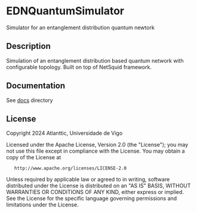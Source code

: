 # EDNQuantumSimulator
Simulator for an entanglement distribution quantum newtork


Description
-------------------
Simulation of an entanglement distribution based quantum network with configurable topology. Built on top of NetSquid framework.

Documentation
-----------------
See [docs](docs) directory

License
-------------------
Copyright 2024 Atlanttic, Universidade de Vigo

   Licensed under the Apache License, Version 2.0 (the "License");
   you may not use this file except in compliance with the License.
   You may obtain a copy of the License at

       http://www.apache.org/licenses/LICENSE-2.0

   Unless required by applicable law or agreed to in writing, software
   distributed under the License is distributed on an "AS IS" BASIS,
   WITHOUT WARRANTIES OR CONDITIONS OF ANY KIND, either express or implied.
   See the License for the specific language governing permissions and
   limitations under the License.

